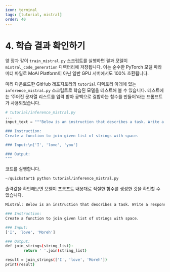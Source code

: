 ```yaml
---
icon: terminal
tags: [tutorial, mistral]
order: 40
---
```


# 4. 학습 결과 확인하기

앞 장과 같이 `train_mistral.py` 스크립트를 실행하면 결과 모델이 `mistral_code_generation` 디렉터리에 저장됩니다. 이는 순수한 PyTorch 모델 파라미터 파일로 MoAI Platform이 아닌 일반 GPU 서버에서도 100% 호환됩니다.

미리 다운로드한 GitHub 레포지토리의 `tutorial` 디렉토리 아래에 있는 `inference_mistral.py` 스크립트로 학습된 모델을 테스트해 볼 수 있습니다. 테스트에는 ‘주어진 문자열 리스트를 입력 받아 공백으로 결합하는 함수를 만들어’라는 프롬프트가 사용되었습니다.

```python
# tutorial/inference_mistral.py
...
input_text = """Below is an instruction that describes a task. Write a response that appropriately completes the request.

### Instruction:
Create a function to join given list of strings with space.

### Input:\n['I', 'love', 'you']

### Output:
"""
```

코드를 실행합니다.

```python
~/quickstart$ python tutorial/inference_mistral.py
```

출력값을 확인해보면 모델이 프롬프트 내용대로 적절한 함수를 생성한 것을 확인할 수 있습니다.

```bash
Mistral: Below is an instruction that describes a task. Write a response that appropriately completes the request.

### Instruction:
Create a function to join given list of strings with space.

### Input:
['I', 'love', 'Moreh']

### Output:
def join_strings(string_list):
		return ' '.join(string_list)

result = join_strings(['I', 'love', 'Moreh'])
print(result)
```
